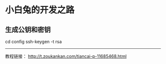# 小白兔的开发之路

## 生成公钥和密钥

cd config
ssh-keygen -t rsa

---

教程链接：
http://t.zoukankan.com/tiancai-p-11685468.html
